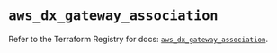 # `aws_dx_gateway_association`

Refer to the Terraform Registry for docs: [`aws_dx_gateway_association`](https://registry.terraform.io/providers/hashicorp/aws/6.0.0/docs/resources/dx_gateway_association).
